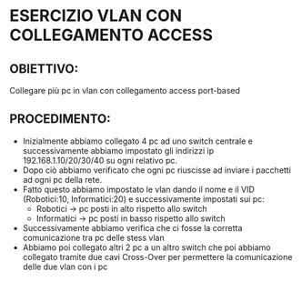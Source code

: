 # ESERCIZIO VLAN CON COLLEGAMENTO ACCESS
## OBIETTIVO:
Collegare più pc in vlan con collegamento access port-based

## PROCEDIMENTO:
- Inizialmente abbiamo collegato 4 pc ad uno switch centrale e successivamente abbiamo impostato gli indirizzi ip 192.168.1.10/20/30/40 su ogni relativo pc.
- Dopo ciò abbiamo verificato che ogni pc riuscisse ad inviare i pacchetti ad ogni pc della rete.
- Fatto questo abbiamo impostato le vlan dando il nome e il VID (Robotici:10, Informatici:20) e successivamente impostati sui pc:
    - Robotici -> pc posti in alto rispetto allo switch
    - Informatici -> pc posti in basso rispetto allo switch
- Successivamente abbiamo verifica che ci fosse la corretta comunicazione tra pc delle stess vlan
- Abbiamo poi collegato altri 2 pc a un altro switch che poi abbiamo collegato tramite due cavi Cross-Over per permettere la comunicazione delle due vlan con i pc 
